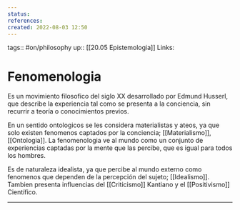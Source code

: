 ```yaml
---
status:
references:
created: 2022-08-03 12:50
---
```

tags:: #on/philosophy 
up:: [[20.05 Epistemologia]]
Links: 
# Fenomenologia
Es un movimiento filosofico del siglo XX desarrollado por Edmund Husserl, que describe la experiencia tal como se presenta a la conciencia, sin recurrir a teoría o conocimientos previos.

En un sentido ontologicos se les considera materialistas y ateos, ya que solo existen fenomenos captados por la conciencia; [[Materialismo]], [[Ontologia]]. La fenomenologia ve al mundo como un conjunto de experiencias captadas por la mente que las percibe, que es igual para todos los hombres.

Es de naturaleza idealista, ya que percibe al mundo externo como fenomenos que dependen de la percepción del sujeto; [[Idealismo]]. Tambien presenta influencias del [[Criticismo]] Kantiano y el [[Positivismo]] Científico.
___

